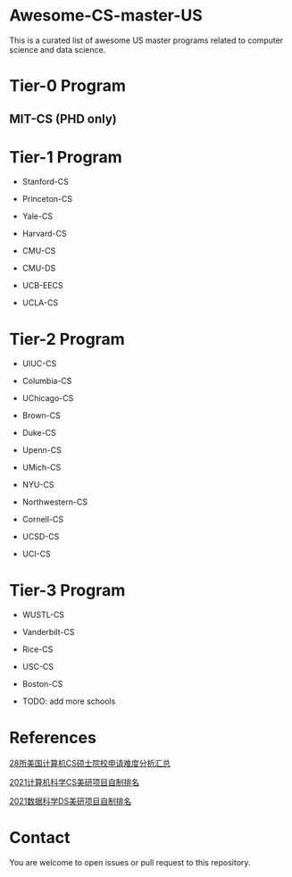 # Awesome-CS-master-US
This is a curated list of awesome US master programs related to computer science and data science. 

# Tier-0 Program
## MIT-CS (PHD only)

# Tier-1 Program

- Stanford-CS

- Princeton-CS

- Yale-CS

- Harvard-CS

- CMU-CS

- CMU-DS

- UCB-EECS

- UCLA-CS


# Tier-2 Program

- UIUC-CS

- Columbia-CS

- UChicago-CS

- Brown-CS

- Duke-CS

- Upenn-CS

- UMich-CS

- NYU-CS

- Northwestern-CS

- Cornell-CS

- UCSD-CS

- UCI-CS


# Tier-3 Program

- WUSTL-CS

- Vanderbilt-CS

- Rice-CS

- USC-CS

- Boston-CS

- TODO: add more schools

# References
[28所美国计算机CS硕士院校申请难度分析汇总](https://zhuanlan.zhihu.com/p/268534820)

[2021计算机科学CS美研项目自制排名](https://www.ph-education.com/%E7%95%99%E5%AD%A6%E7%94%B3%E8%AF%B7/%E8%87%AA%E5%88%B6%E6%8E%92%E5%90%8D%E7%B3%BB%E5%88%97/cs%E7%BE%8E%E7%A0%94%E9%A1%B9%E7%9B%AE-2021%E8%AE%A1%E7%AE%97%E6%9C%BA%E7%A7%91%E5%AD%A6cs%E7%BE%8E%E7%A0%94%E9%A1%B9%E7%9B%AE%E8%87%AA%E5%88%B6%E6%8E%92%E5%90%8D%E2%80%8B/)

[2021数据科学DS美研项目自制排名](https://www.ph-education.com/%E7%95%99%E5%AD%A6%E7%94%B3%E8%AF%B7/%E8%87%AA%E5%88%B6%E6%8E%92%E5%90%8D%E7%B3%BB%E5%88%97/ds%E7%BE%8E%E7%A0%94%E9%A1%B9%E7%9B%AE-2021%E6%95%B0%E6%8D%AE%E7%A7%91%E5%AD%A6ds%E7%BE%8E%E7%A0%94%E9%A1%B9%E7%9B%AE%E8%87%AA%E5%88%B6%E6%8E%92%E5%90%8D%E2%80%8B/)

# Contact
You are welcome to open issues or pull request to this repository. 

